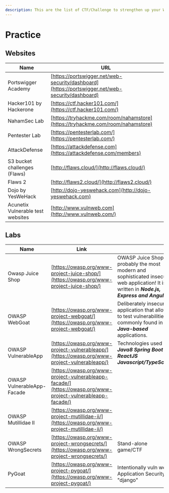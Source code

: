 ```yaml
---
description: This are the list of CTF/Challenge to strengthen up your Web Security Skills
---
```


# Practice

## Websites

| Name                              | URL                                                                                              |
| --------------------------------- | ------------------------------------------------------------------------------------------------ |
| Portswigger Academy               | [https://portswigger.net/web-security/dashboard](https://portswigger.net/web-security/dashboard) |
| Hacker101 by Hackerone            | [https://ctf.hacker101.com/](https://ctf.hacker101.com/)                                         |
| NahamSec Lab                      | [https://tryhackme.com/room/nahamstore](https://tryhackme.com/room/nahamstore)                   |
| Pentester Lab                     | [https://pentesterlab.com/](https://pentesterlab.com/)                                           |
| AttackDefense                     | [https://attackdefense.com](https://attackdefense.com/members)                                   |
| S3 bucket challenges (Flaws)      | [http://flaws.cloud/](http://flaws.cloud/)                                                       |
| Flaws 2                           | [http://flaws2.cloud/](http://flaws2.cloud/)                                                     |
| Dojo by YesWeHack                 | [http://dojo-yeswehack.com](http://dojo-yeswehack.com)                                           |
| Acunetix Vulnerable test websites | [http://www.vulnweb.com](http://www.vulnweb.com/)                                                |

## Labs&#x20;

| Name                       | Link                                                                                                       |                                                                                                                                               |
| -------------------------- | ---------------------------------------------------------------------------------------------------------- | --------------------------------------------------------------------------------------------------------------------------------------------- |
| Owasp Juice Shop           | [https://owasp.org/www-project-juice-shop/](https://owasp.org/www-project-juice-shop/)                     | OWASP Juice Shop is probably the most modern and sophisticated insecure web application! It is written in _**Node.js, Express and Angular.**_ |
| OWASP WebGoat              | [https://owasp.org/www-project-webgoat/](https://owasp.org/www-project-webgoat/)                           | Deliberately insecure application that allows to test vulnerabilities commonly found in _**Java-based**_ applications.                        |
| OWASP VulnerableApp        | [https://owasp.org/www-project-vulnerableapp/](https://owasp.org/www-project-vulnerableapp/)               | Technologies used _**Java8 Spring Boot ReactJS Javascript/TypeScript**_                                                                       |
| OWASP VulnerableApp-Facade | [https://owasp.org/www-project-vulnerableapp-facade/](https://owasp.org/www-project-vulnerableapp-facade/) |                                                                                                                                               |
| OWASP Mutillidae II        | [https://owasp.org/www-project-mutillidae-ii/](https://owasp.org/www-project-mutillidae-ii/)               |                                                                                                                                               |
| OWASP WrongSecrets         | [https://owasp.org/www-project-wrongsecrets/](https://owasp.org/www-project-wrongsecrets/)                 | Stand-alone game/CTF                                                                                                                          |
| PyGoat                     | [https://owasp.org/www-project-pygoat/](https://owasp.org/www-project-pygoat/)                             | Intentionally vuln web Application Security in "django"                                                                                       |
